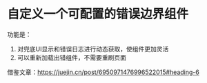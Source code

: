# 自定义一个可配置的错误边界组件

功能是：

1. 对兜底UI显示和错误日志进行动态获取，使组件更加灵活
2. 可以重新加载出错组件，不需要重刷页面

借鉴文章：<https://juejin.cn/post/6950971476996522015#heading-6>
